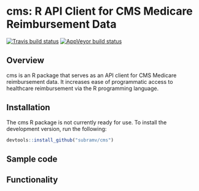 # cms: R API Client for CMS Medicare Reimbursement Data

[![Travis build status](https://travis-ci.org/subramv1/cms.svg?branch=master)](https://travis-ci.org/subramv1/cms)
[![AppVeyor build status](https://ci.appveyor.com/api/projects/status/github/subramv1/cms?branch=master&svg=true)](https://ci.appveyor.com/project/subramv1/cms)

## Overview

cms is an R package that serves as an API client for CMS Medicare reimbursement data.
It increases ease of programmatic access to healthcare reimbursement via the R programming language.

## Installation

The cms R package is not currently ready for use.
To install the development version, run the following:
```r
devtools::install_github("subramv/cms")
```

## Sample code

## Functionality

